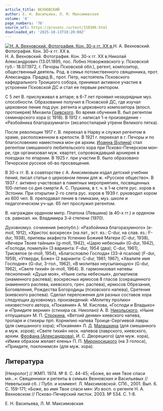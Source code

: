 ```yaml
---
article_title: ВЕХНОВСКИЙ
author: Е. Н. Васильева, Л. М. Максимовская
volume: '8'
page_numbers: '76'
source_url: https://pravenc.ru/text/158306.html
downloaded_at: '2025-10-13T10:20:08Z'
---
```


[![Н. А. Вехновский. Фотография. Кон. 30-х гг. XX в.](https://pravenc.ru/data/525/464/1234/i200.jpg "Кликните для увеличения картинки")](https://pravenc.ru/data/525/464/1234/i400.jpg)Н. А. Вехновский. Фотография. Кон. 30-х гг. XX в.  
Н. А. Вехновский. Фотография. Кон. 30-х гг. XX в.Николай Александрович (13.01.1895, пос. Лобно Новоржевского у. Псковской губ.- 18.07.1972, г. Печоры Псковской обл.), регент, композитор, общественный деятель. Род. в семье потомственного священника, прот. Александра. Прадед В., прот. Петр, настоятель Псковского кафедрального Троицкого собора, принимал активное участие в устроении Псковской ДС и стал ее первым ректором.

С 5 лет В. прислуживал в алтаре; в 6-7 лет проявил незаурядные муз. способности. Образование получил в Псковской ДС, где изучал церковное пение под рук. регента и церковного композитора (впосл. протоиерея) Михаила [Гривского](https://pravenc.ru/text/Гривского.html). Во время обучения В. был регентом семинарского хора (с 1918). В 1912 г. написал 1-е произведение - «Разбойника благоразумнаго» (эксапостиларий утрени Великого пятка).

После революции 1917 г. В. переехал в Нарву и служил регентом в храме, расположенном в крепости. В 1921 г. переехал в г. Печоры и по благословению наместника мон-ря архим. [Иоанна (Булина)](<https://pravenc.ru/text/Иоанна (Булина).html>) стал регентом смешанного любительского хора при Псково-Печерском мон-ре, где организовал муж. квартет, сопровождавший архиерея в поездках по епархии. В 1925 г. при участии В. было образовано Печорское русское об-во просвещения.

В 30-х гг. В. в соавторстве с А. Анисимовым издал детский учебник пения, писал статьи о церковном пении для ж. «Русское общество». В 1937 г. активно участвовал в памятных мероприятиях, посвященных 100-летию со дня смерти А. С. Пушкина, в т. ч. в 1-м слете рус. хоров в Эстонии. При открытии 2-го слета рус. хоров в 1939 г. руководил хором из 600 чел. В. преподавал пение в гимназии, муз. школе и педагогическом уч-ще. 65 лет прослужил регентом.

В. награжден орденом митр. Платона (Левшина) (в 40-х гг.) и орденом св. равноап. кн. Владимира 3-й степени (1970).

Духовномуз. сочинения (неопубл.): «Разбойника благоразумного» (e-moll, 1912), «Христос воскресе» (на лат., эст. яз.: С-dur, на слав. яз.: F-dur, 1938), припевы акафиста Успению Божией Матери (C-dur, 1938), «Вечери Твоея тайныя» (g-moll, 1942), «Царю небесный» (G-dur, 1942), «Господи, помилуй» (3 варианта: F-dur, 1954 (два); C-dur, 1961), Трисвятое (e-moll, 1954), «Благословлю Господа» (33-й псалом) (F-dur, 1959), «Утверди, Боже» (2 варианта: C-dur, 1961; 1967), «Хвалите имя Господне» (G-dur, 3-гол., 1962), «В молитвах неусыпающую» (G-dur, 1962), «Свете тихий» (e-moll, 1964). В. гармонизовал напевы песнопений: «Душе моя», «Ныне силы небесныя», догматиков (знаменного распева); воскресных ирмосов 8 гласов (сокращенного знаменного распева, киевского, греч. распева), ирмосов Обрезания, Богоявления, Рождества Богородицы (псковского напева), Сретения (киевского распева). Сделал переложения для разных составов хора следующих духовномуз. произведений: «Молитву пролию» неизвестного автора, «Покаяния» А. М. Кислова, «Господи и Владыко» и «Приидите вернии» (стихира св. Николаю) А. В. [Никольского](https://pravenc.ru/text/Никольский.html), «Ныне отпущаеши» М. П. [Строкина](https://pravenc.ru/text/Строкина.html), «Ветхий денми» киевского напева, тропаря и стихиры прп. Корнилию напева Троице-Сергиевой лавры (для смешанного хора); «Покаяния» Л. Д. [Малашкина](https://pravenc.ru/text/Малашкина.html) (для смешанного и муж. хоров); «Свете тихий» неск. напевов (лаврского, киевского, архим. [Феофана (Александрова)](<https://pravenc.ru/text/Феофана (Александрова).html>), И. С. Дворецкого) (для муж. хора), «Имже образом желает елень» П. П. [Мироносицкого](https://pravenc.ru/text/Мироносицкого.html) (на 3 голоса), «Приидите, поклонимся» (для муж. хора).

## Литература

[Некролог] // ЖМП. 1974. № 8. С. 44-45; «Боже, во имя Твое спаси мя…»: Священники и регенты в семьях Вехновских и Васильевых // Невельский сб. / Публ. и коммент. Л. Максимовской. СПб., 2001. Вып. 6. С. 159-171; «Боже, во имя Твое спаси мя»: Из восп. о регенте Н. А. Вехновском // Псково-Печерский листок. 2003. № 534. С. 1-8.

Е. Н. Васильева, Л. М. Максимовская
